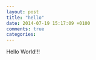 ```yaml
---
layout: post
title: "hello"
date: 2014-07-19 15:17:09 +0100
comments: true
categories: 
---
```


Hello World!!!
